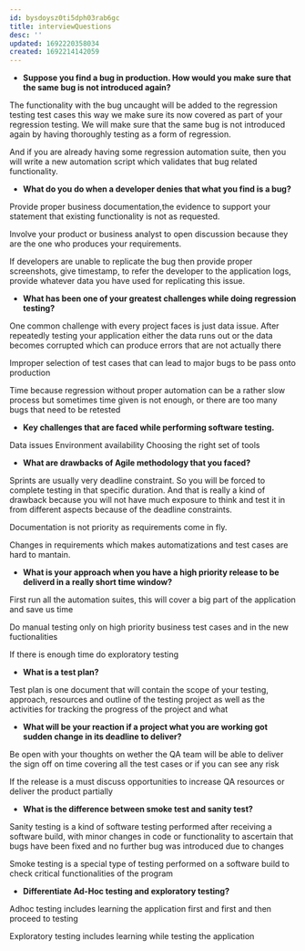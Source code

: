 ```yaml
---
id: bysdoysz0ti5dph03rab6gc
title: interviewQuestions
desc: ''
updated: 1692220358034
created: 1692214142059
---
```


* **Suppose you find a bug in production. How would you make sure that the same bug is not introduced again?**

The functionality with the bug uncaught will be added to the regression testing test cases this way we make sure its now covered as part of your regression testing. We will make sure that the same bug is not introduced again by having thoroughly testing as a form of regression.

And if you are already having some regression automation suite, then you will write a new automation script which validates that bug related functionality.

* **What do you do when a developer denies that what you find is a bug?**

Provide proper business documentation,the evidence to support your statement that existing functionality is not as requested.

Involve your product or business analyst to open discussion because they are the one who produces your requirements.

If developers are unable to replicate the bug then provide proper screenshots, give timestamp, to refer the developer to the application logs, provide whatever data you have used for replicating this issue.

* **What has been one of your greatest challenges while doing regression testing?**

One common challenge with every project faces is just data issue. After repeatedly testing your application either the data runs out or the data becomes corrupted which can produce errors that are not actually there

Improper selection of test cases that can lead to major bugs to be pass onto production

Time because regression without proper automation can be a rather slow process but sometimes time given is not enough, or there are too many bugs that need to be retested 

* **Key challenges that are faced while performing software testing.**

Data issues
Environment availability
Choosing the right set of tools

* **What are drawbacks of Agile methodology that you faced?**

Sprints are usually very deadline constraint. So you will be forced to complete testing in that specific duration. And that is really a kind of drawback because you will not have much exposure to think and test it in from different aspects because of the deadline constraints. 

Documentation is not priority as requirements come in fly.

Changes in requirements which makes automatizations and test cases are hard to mantain.

* **What is your approach when you have a high priority release to be deliverd in a really short time window?**

First run all the automation suites, this will cover a big part of the application and save us time

Do manual testing only on high priority business test cases and in the new fuctionalities 

If there is enough time do exploratory testing

* **What is a test plan?**

Test plan is one document that will contain the scope of your testing, approach, resources and outline of the testing project as well as the activities for tracking the progress of the project and what

* **What will be your reaction if a project what you are working got sudden change in its deadline to deliver?**

Be open with your thoughts on wether the QA team will be able to deliver the sign off on time covering all the test cases or if you can see any risk

If the release is a must discuss opportunities to increase QA resources or deliver the product partially

* **What is the difference between smoke test and sanity test?**

Sanity testing is a kind of software testing performed after receiving a software build, with minor changes in code or functionality to ascertain that bugs have been fixed and no further bug was introduced due to changes 

Smoke testing is a special type of testing performed on a software build to check critical functionalities of the program

* **Differentiate Ad-Hoc testing and exploratory testing?**

Adhoc testing includes learning the application first and first and then proceed to testing

Exploratory testing includes learning while testing the application


